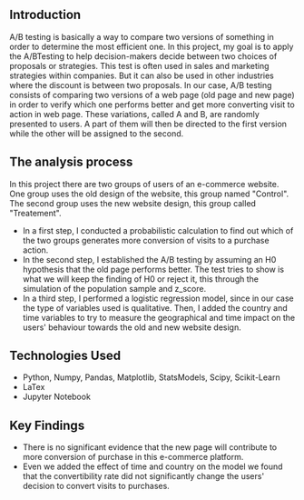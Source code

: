 
## Introduction
A/B testing is basically a way to compare two versions of something in order to determine the most efficient one. In this project, my goal is to apply the A/BTesting to help decision-makers decide between two choices of proposals or strategies. 
This test is often used in sales and marketing strategies within companies. But it can also be used in other industries where the discount is between two proposals. In our case, A/B testing consists of comparing two versions of a web page (old page and new page) in order to verify which one performs better and get more converting visit to action in web page. These variations, called A and B, are randomly presented to users. A part of them will then be directed to the first version while the other will be assigned to the second.

## The analysis process
In this project there are two groups of users of an e-commerce website. One group uses the old design of the website, this group named "Control". The second group uses the new website design, this group called "Treatement".
- In a first step, I conducted a probabilistic calculation to find out which of the two groups generates more conversion of visits to a purchase action.</br>
- In the second step, I established the A/B testing by assuming an H0 hypothesis that the old page performs better. The test tries to show is what we will keep the finding of H0 or reject it, this through the simulation of the population sample and z_score.
- In a third step, I performed a logistic regression model, since in our case the type of variables used is qualitative. Then, I added the country and time variables to try to measure the geographical and time impact on the users' behaviour towards the old and new website design.

## Technologies Used
- Python, Numpy, Pandas, Matplotlib, StatsModels, Scipy, Scikit-Learn
- LaTex
- Jupyter Notebook

## Key Findings
- There is no significant evidence that the new page will contribute to more conversion of purchase in this e-commerce platform.
- Even we added the effect of time and country on the model we found that the convertibility rate did not significantly change the users' decision to convert visits to purchases.
